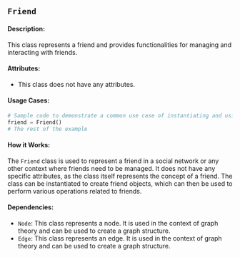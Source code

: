 ## `Friend`

#### Description:
This class represents a friend and provides functionalities for managing and interacting with friends.

#### Attributes:
- This class does not have any attributes.

#### Usage Cases:

```python
# Sample code to demonstrate a common use case of instantiating and using the class
friend = Friend()
# The rest of the example
```

#### How it Works:

The `Friend` class is used to represent a friend in a social network or any other context where friends need to be managed. It does not have any specific attributes, as the class itself represents the concept of a friend. The class can be instantiated to create friend objects, which can then be used to perform various operations related to friends.

#### Dependencies:
- `Node`: This class represents a node. It is used in the context of graph theory and can be used to create a graph structure.
- `Edge`: This class represents an edge. It is used in the context of graph theory and can be used to create a graph structure.
